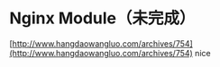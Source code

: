 # Nginx Module（未完成）

[http://www.hangdaowangluo.com/archives/754](http://www.hangdaowangluo.com/archives/754) nice

